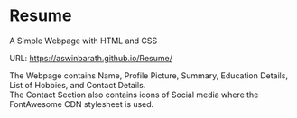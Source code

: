 # Resume
A Simple Webpage with HTML and CSS 

URL: https://aswinbarath.github.io/Resume/

The Webpage contains Name, Profile Picture, Summary, Education Details, List of Hobbies, and Contact Details.<br>
The Contact Section also contains icons of Social media where the FontAwesome CDN stylesheet is used.